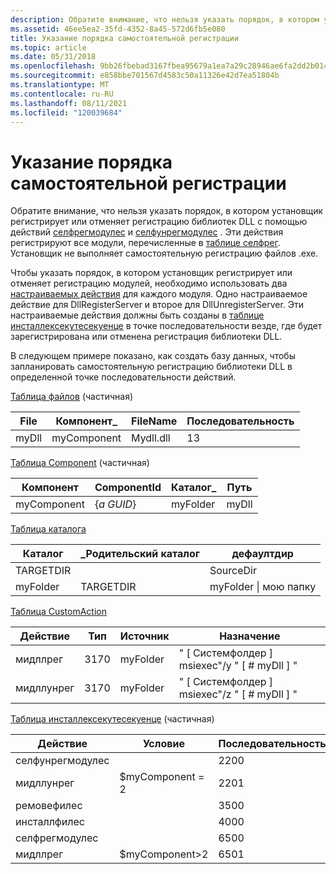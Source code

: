 ```yaml
---
description: Обратите внимание, что нельзя указать порядок, в котором установщик регистрирует или отменяет регистрацию библиотек DLL с помощью действий Селфрегмодулес и Селфунрегмодулес.
ms.assetid: 46ee5ea2-35fd-4352-8a45-572d6fb5e080
title: Указание порядка самостоятельной регистрации
ms.topic: article
ms.date: 05/31/2018
ms.openlocfilehash: 9bb26fbebad3167fbea95679a1ea7a29c28946ae6fa2dd2b014be6ade986e28f
ms.sourcegitcommit: e858bbe701567d4583c50a11326e42d7ea51804b
ms.translationtype: MT
ms.contentlocale: ru-RU
ms.lasthandoff: 08/11/2021
ms.locfileid: "120039684"
---
```

# <a name="specifying-the-order-of-self-registration"></a>Указание порядка самостоятельной регистрации

Обратите внимание, что нельзя указать порядок, в котором установщик регистрирует или отменяет регистрацию библиотек DLL с помощью действий [селфрегмодулес](selfregmodules-action.md) и [селфунрегмодулес](selfunregmodules-action.md) . Эти действия регистрируют все модули, перечисленные в [таблице селфрег](selfreg-table.md). Установщик не выполняет самостоятельную регистрацию файлов .exe.

Чтобы указать порядок, в котором установщик регистрирует или отменяет регистрацию модулей, необходимо использовать два [настраиваемых действия](custom-actions.md) для каждого модуля. Одно настраиваемое действие для DllRegisterServer и второе для DllUnregisterServer. Эти настраиваемые действия должны быть созданы в [таблице инсталлексекутесекуенце](installexecutesequence-table.md) в точке последовательности везде, где будет зарегистрирована или отменена регистрация библиотеки DLL.

В следующем примере показано, как создать базу данных, чтобы запланировать самостоятельную регистрацию библиотеки DLL в определенной точке последовательности действий.

[Таблица файлов](file-table.md) (частичная)



| File  | Компонент\_ | FileName  | Последовательность |
|-------|-------------|-----------|----------|
| myDll | myComponent | Mydll.dll | 13       |



 

[Таблица Component](component-table.md) (частичная)



| Компонент   | ComponentId | Каталог\_ | Путь |
|-------------|-------------|-------------|---------|
| myComponent | {*a GUID*}  | myFolder    | myDll   |



 

[Таблица каталога](directory-table.md)



| Каталог | \_Родительский каталог | дефаултдир          |
|-----------|-------------------|---------------------|
| TARGETDIR |                   | SourceDir           |
| myFolder  | TARGETDIR         | myFolder \| мою папку |



 

[Таблица CustomAction](customaction-table.md)



| Действие     | Тип | Источник   | Назначение                                     |
|------------|------|----------|--------------------------------------------|
| мидллрег   | 3170 | myFolder | " \[ Системфолдер \] msiexec"/y " \[ \# myDll \] " |
| мидллунрег | 3170 | myFolder | " \[ Системфолдер \] msiexec"/z " \[ \# myDll \] " |



 

[Таблица инсталлексекутесекуенце](installexecutesequence-table.md) (частичная)



| Действие           | Условие         | Последовательность |
|------------------|-------------------|----------|
| селфунрегмодулес |                   | 2200     |
| мидллунрег       | $myComponent = 2    | 2201     |
| ремовефилес      |                   | 3500     |
| инсталлфилес     |                   | 4000     |
| селфрегмодулес   |                   | 6500     |
| мидллрег         | $myComponent>2 | 6501     |



 

 

 



